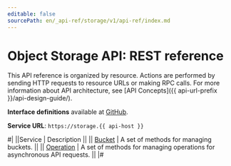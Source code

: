```yaml
---
editable: false
sourcePath: en/_api-ref/storage/v1/api-ref/index.md
---
```


# Object Storage API: REST reference

This API reference is organized by resource. Actions are performed by sending HTTP requests to resource URLs or making RPC calls. For more information about API architecture, see [API Concepts]({{ api-url-prefix }}/api-design-guide/).

**Interface definitions** available at [GitHub](https://github.com/yandex-cloud/cloudapi/tree/master/yandex/cloud/storage/v1).

**Service URL**: `https://storage.{{ api-host }}`

#|
||Service | Description ||
|| [Bucket](Bucket/index.md) | A set of methods for managing buckets. ||
|| [Operation](Operation/index.md) | A set of methods for managing operations for asynchronous API requests. ||
|#